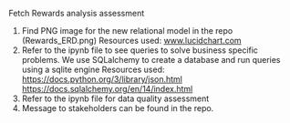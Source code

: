 Fetch Rewards analysis assessment

1. Find PNG image for the new relational model in the repo (Rewards_ERD.png)
   Resources used: www.lucidchart.com
2. Refer to the ipynb file to see queries to solve business specific problems.
   We use SQLalchemy to create a database and run queries using a sqlite engine
   Resources used:
   https://docs.python.org/3/library/json.html
   https://docs.sqlalchemy.org/en/14/index.html
4. Refer to the ipynb file for data quality assessment
5. Message to stakeholders can be found in the repo.
